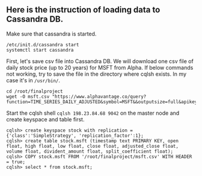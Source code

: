 ## Here is the instruction of loading data to Cassandra DB.

Make sure that cassandra is started.
```
/etc/init.d/cassandra start
systemctl start cassandra
```

First, let's save csv file into Cassandra DB. We will download one csv file of daily stock price (up to 20 years) for MSFT from Alpha. 
If below commands not working, try to save the file in the directory where cqlsh exists. In my case it's in `/usr/bin/`.
```
cd /root/finalproject
wget -O msft.csv "https://www.alphavantage.co/query?function=TIME_SERIES_DAILY_ADJUSTED&symbol=MSFT&&outputsize=full&apikey=YMKEPIY3AWI2CV5G&datatype=csv"
```

Start the cqlsh shell `cqlsh 198.23.84.68 9042` on the master node and create keyspace and table first.
```
cqlsh> create keyspace stock with replication = {'class':'SimpleStrategy', 'replication_factor':1};
cqlsh> create table stock.msft (timestamp text PRIMARY KEY, open float, high float, low float, close float, adjusted_close float, volume float, divident_amount float, split_coefficient float);
cqlsh> COPY stock.msft FROM '/root/finalproject/msft.csv' WITH HEADER = true;
cqlsh> select * from stock.msft;
```
